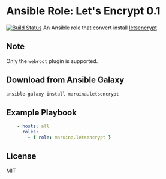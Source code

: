# Ansible Role: Let's Encrypt 0.1
[![Build Status](https://travis-ci.org/maruina/ansible-role-letsencrypt.svg?branch=master)](https://travis-ci.org/maruina/ansible-role-letsencrypt)
An Ansible role that convert install [letsencrypt](https://letsencrypt.org/)

## Note
Only the `webroot` plugin is supported.

## Download from Ansible Galaxy
```bash
ansible-galaxy install maruina.letsencrypt
```

## Example Playbook
```yaml
    - hosts: all
      roles:
        - { role: maruina.letsencrypt }
```

## License

MIT
